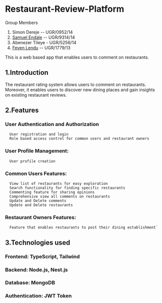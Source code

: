 # Restaurant-Review-Platform

Group Members
1. Simon Dereje  --  UGR/0952/14
2. [Samuel Endale](https://github.com/samienda) --  UGR/9314/14
3. Abenezer Tileye - UGR/5256/14
4. [Feven Lendu](https://github.com/Fevi-lendu)   --  UGR/1779/13


This is a web based app that enables users to comment on restaurants.

## 1.Introduction 
The restaurant rating system allows users to comment on restaurants. Moreover, it enables users to discover new dining places and gain insights on existing restaurant reviews. 
## 2.Features
  ### User Authentication and Authorization
      User registration and login
      Role based access control for common users and restaurant owners
###   User Profile Management: 
      User profile creation 
###   Common Users Features:
      View list of restaurants for easy exploration
      Search functionality for finding specific restaurants 
      Commenting feature for sharing opinions  
      Comprehensive view all comments on restaurants
      Update and Delete comments
      Update and Delete restaurants
###   Restaurant Owners Features:
      Feature that enables restaurants to post their dining establishment`
      

## 3.Technologies used
###  Frontend:  TypeScript, Tailwind
###  Backend: Node.js, Nest.js
###  Database: MongoDB
###  Authentication: JWT Token

